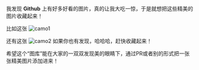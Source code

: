 我发现 __Github__ 上有好多好看的图片，真的让我大吃一惊，于是就想把这些精美的图片收藏起来！

比如这张
![camo1](https://camo.githubusercontent.com/5e8a60c275531b4c0e8434ce42e78acd33f495ca/68747470733a2f2f6f63746f6465782e6769746875622e636f6d2f696d616765732f6a65747061636b746f6361742e706e67)

还有这张
![camo2](https://camo.githubusercontent.com/5215e6fe0e2fc740eb8d91fe380287294fcacca5/68747470733a2f2f6f63746f6465782e6769746875622e636f6d2f696d616765732f79616b746f6361742e706e67)
如果你也有发现，哈哈哈，赶快收藏起来！

希望这个“图库”能在大家的一双双发现美的眼睛下，通过PR或者别的形式把一张张精美图片添加进来！
